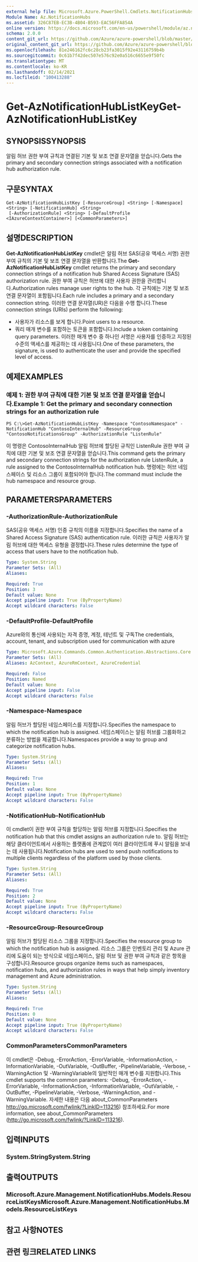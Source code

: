 ```yaml
---
external help file: Microsoft.Azure.PowerShell.Cmdlets.NotificationHubs.dll-Help.xml
Module Name: Az.NotificationHubs
ms.assetid: 326C87EB-EC3B-4B04-B593-EAC56FFA854A
online version: https://docs.microsoft.com/en-us/powershell/module/az.notificationhubs/get-aznotificationhublistkey
schema: 2.0.0
content_git_url: https://github.com/Azure/azure-powershell/blob/master/src/NotificationHubs/NotificationHubs/help/Get-AzNotificationHubListKey.md
original_content_git_url: https://github.com/Azure/azure-powershell/blob/master/src/NotificationHubs/NotificationHubs/help/Get-AzNotificationHubListKey.md
ms.openlocfilehash: 81e246162fc6c28cb23fa3015f92e43116759b4b
ms.sourcegitcommit: 0c61b7f42dec507e576c92e0a516c6655e9f50fc
ms.translationtype: MT
ms.contentlocale: ko-KR
ms.lasthandoff: 02/14/2021
ms.locfileid: "100413288"
---
```

# <span data-ttu-id="ad757-101">Get-AzNotificationHubListKey</span><span class="sxs-lookup"><span data-stu-id="ad757-101">Get-AzNotificationHubListKey</span></span>

## <span data-ttu-id="ad757-102">SYNOPSIS</span><span class="sxs-lookup"><span data-stu-id="ad757-102">SYNOPSIS</span></span>
<span data-ttu-id="ad757-103">알림 허브 권한 부여 규칙과 연결된 기본 및 보조 연결 문자열을 얻습니다.</span><span class="sxs-lookup"><span data-stu-id="ad757-103">Gets the primary and secondary connection strings associated with a notification hub authorization rule.</span></span>

## <span data-ttu-id="ad757-104">구문</span><span class="sxs-lookup"><span data-stu-id="ad757-104">SYNTAX</span></span>

```
Get-AzNotificationHubListKey [-ResourceGroup] <String> [-Namespace] <String> [-NotificationHub] <String>
 [-AuthorizationRule] <String> [-DefaultProfile <IAzureContextContainer>] [<CommonParameters>]
```

## <span data-ttu-id="ad757-105">설명</span><span class="sxs-lookup"><span data-stu-id="ad757-105">DESCRIPTION</span></span>
<span data-ttu-id="ad757-106">**Get-AzNotificationHubListKey** cmdlet은 알림 허브 SAS(공유 액세스 서명) 권한 부여 규칙의 기본 및 보조 연결 문자열을 반환합니다.</span><span class="sxs-lookup"><span data-stu-id="ad757-106">The **Get-AzNotificationHubListKey** cmdlet returns the primary and secondary connection strings of a notification hub Shared Access Signature (SAS) authorization rule.</span></span>
<span data-ttu-id="ad757-107">권한 부여 규칙은 허브에 대한 사용자 권한을 관리합니다.</span><span class="sxs-lookup"><span data-stu-id="ad757-107">Authorization rules manage user rights to the hub.</span></span>
<span data-ttu-id="ad757-108">각 규칙에는 기본 및 보조 연결 문자열이 포함됩니다.</span><span class="sxs-lookup"><span data-stu-id="ad757-108">Each rule includes a primary and a secondary connection string.</span></span>
<span data-ttu-id="ad757-109">이러한 연결 문자열(UR)은 다음을 수행 합니다.</span><span class="sxs-lookup"><span data-stu-id="ad757-109">These connection strings (URIs) perform the following:</span></span>
- <span data-ttu-id="ad757-110">사용자가 리소스를 보게 합니다.</span><span class="sxs-lookup"><span data-stu-id="ad757-110">Point users to a resource.</span></span>
- <span data-ttu-id="ad757-111">쿼리 매개 변수를 포함하는 토큰을 포함합니다.</span><span class="sxs-lookup"><span data-stu-id="ad757-111">Include a token containing query parameters.</span></span>
<span data-ttu-id="ad757-112">이러한 매개 변수 중 하나인 서명은 사용자를 인증하고 지정된 수준의 액세스를 제공하는 데 사용됩니다.</span><span class="sxs-lookup"><span data-stu-id="ad757-112">One of these parameters, the signature, is used to authenticate the user and provide the specified level of access.</span></span>

## <span data-ttu-id="ad757-113">예제</span><span class="sxs-lookup"><span data-stu-id="ad757-113">EXAMPLES</span></span>

### <span data-ttu-id="ad757-114">예제 1: 권한 부여 규칙에 대한 기본 및 보조 연결 문자열을 얻습니다.</span><span class="sxs-lookup"><span data-stu-id="ad757-114">Example 1: Get the primary and secondary connection strings for an authorization rule</span></span>
```
PS C:\>Get-AzNotificationHubListKey -Namespace "ContosoNamespace" -NotificationHub "ContosoInternalHub" -ResourceGroup "ContosoNotificationsGroup" -AuthorizationRule "ListenRule"
```

<span data-ttu-id="ad757-115">이 명령은 ContosoInternalHub 알림 허브에 할당된 규칙인 ListenRule 권한 부여 규칙에 대한 기본 및 보조 연결 문자열을 얻습니다.</span><span class="sxs-lookup"><span data-stu-id="ad757-115">This command gets the primary and secondary connection strings for the authorization rule ListenRule, a rule assigned to the ContosoInternalHub notification hub.</span></span>
<span data-ttu-id="ad757-116">명령에는 허브 네임스페이스 및 리소스 그룹이 포함되어야 합니다.</span><span class="sxs-lookup"><span data-stu-id="ad757-116">The command must include the hub namespace and resource group.</span></span>

## <span data-ttu-id="ad757-117">PARAMETERS</span><span class="sxs-lookup"><span data-stu-id="ad757-117">PARAMETERS</span></span>

### <span data-ttu-id="ad757-118">-AuthorizationRule</span><span class="sxs-lookup"><span data-stu-id="ad757-118">-AuthorizationRule</span></span>
<span data-ttu-id="ad757-119">SAS(공유 액세스 서명) 인증 규칙의 이름을 지정합니다.</span><span class="sxs-lookup"><span data-stu-id="ad757-119">Specifies the name of a Shared Access Signature (SAS) authentication rule.</span></span>
<span data-ttu-id="ad757-120">이러한 규칙은 사용자가 알림 허브에 대한 액세스 유형을 결정합니다.</span><span class="sxs-lookup"><span data-stu-id="ad757-120">These rules determine the type of access that users have to the notification hub.</span></span>

```yaml
Type: System.String
Parameter Sets: (All)
Aliases:

Required: True
Position: 3
Default value: None
Accept pipeline input: True (ByPropertyName)
Accept wildcard characters: False
```

### <span data-ttu-id="ad757-121">-DefaultProfile</span><span class="sxs-lookup"><span data-stu-id="ad757-121">-DefaultProfile</span></span>
<span data-ttu-id="ad757-122">Azure와의 통신에 사용되는 자격 증명, 계정, 테넌트 및 구독</span><span class="sxs-lookup"><span data-stu-id="ad757-122">The credentials, account, tenant, and subscription used for communication with azure</span></span>

```yaml
Type: Microsoft.Azure.Commands.Common.Authentication.Abstractions.Core.IAzureContextContainer
Parameter Sets: (All)
Aliases: AzContext, AzureRmContext, AzureCredential

Required: False
Position: Named
Default value: None
Accept pipeline input: False
Accept wildcard characters: False
```

### <span data-ttu-id="ad757-123">-Namespace</span><span class="sxs-lookup"><span data-stu-id="ad757-123">-Namespace</span></span>
<span data-ttu-id="ad757-124">알림 허브가 할당된 네임스페이스를 지정합니다.</span><span class="sxs-lookup"><span data-stu-id="ad757-124">Specifies the namespace to which the notification hub is assigned.</span></span>
<span data-ttu-id="ad757-125">네임스페이스는 알림 허브를 그룹화하고 분류하는 방법을 제공합니다.</span><span class="sxs-lookup"><span data-stu-id="ad757-125">Namespaces provide a way to group and categorize notification hubs.</span></span>

```yaml
Type: System.String
Parameter Sets: (All)
Aliases:

Required: True
Position: 1
Default value: None
Accept pipeline input: True (ByPropertyName)
Accept wildcard characters: False
```

### <span data-ttu-id="ad757-126">-NotificationHub</span><span class="sxs-lookup"><span data-stu-id="ad757-126">-NotificationHub</span></span>
<span data-ttu-id="ad757-127">이 cmdlet이 권한 부여 규칙을 할당하는 알림 허브를 지정합니다.</span><span class="sxs-lookup"><span data-stu-id="ad757-127">Specifies the notification hub that this cmdlet assigns an authorization rule to.</span></span>
<span data-ttu-id="ad757-128">알림 허브는 해당 클라이언트에서 사용하는 플랫폼에 관계없이 여러 클라이언트에 푸시 알림을 보내는 데 사용됩니다.</span><span class="sxs-lookup"><span data-stu-id="ad757-128">Notification hubs are used to send push notifications to multiple clients regardless of the platform used by those clients.</span></span>

```yaml
Type: System.String
Parameter Sets: (All)
Aliases:

Required: True
Position: 2
Default value: None
Accept pipeline input: True (ByPropertyName)
Accept wildcard characters: False
```

### <span data-ttu-id="ad757-129">-ResourceGroup</span><span class="sxs-lookup"><span data-stu-id="ad757-129">-ResourceGroup</span></span>
<span data-ttu-id="ad757-130">알림 허브가 할당된 리소스 그룹을 지정합니다.</span><span class="sxs-lookup"><span data-stu-id="ad757-130">Specifies the resource group to which the notification hub is assigned.</span></span>
<span data-ttu-id="ad757-131">리소스 그룹은 인벤토리 관리 및 Azure 관리에 도움이 되는 방식으로 네임스페이스, 알림 허브 및 권한 부여 규칙과 같은 항목을 구성합니다.</span><span class="sxs-lookup"><span data-stu-id="ad757-131">Resource groups organize items such as namespaces, notification hubs, and authorization rules in ways that help simply inventory management and Azure administration.</span></span>

```yaml
Type: System.String
Parameter Sets: (All)
Aliases:

Required: True
Position: 0
Default value: None
Accept pipeline input: True (ByPropertyName)
Accept wildcard characters: False
```

### <span data-ttu-id="ad757-132">CommonParameters</span><span class="sxs-lookup"><span data-stu-id="ad757-132">CommonParameters</span></span>
<span data-ttu-id="ad757-133">이 cmdlet은 -Debug, -ErrorAction, -ErrorVariable, -InformationAction, -InformationVariable, -OutVariable, -OutBuffer, -PipelineVariable, -Verbose, -WarningAction 및 -WarningVariable의 일반적인 매개 변수를 지원합니다.</span><span class="sxs-lookup"><span data-stu-id="ad757-133">This cmdlet supports the common parameters: -Debug, -ErrorAction, -ErrorVariable, -InformationAction, -InformationVariable, -OutVariable, -OutBuffer, -PipelineVariable, -Verbose, -WarningAction, and -WarningVariable.</span></span> <span data-ttu-id="ad757-134">자세한 내용은 다음 about_CommonParameters http://go.microsoft.com/fwlink/?LinkID=113216) 참조하세요.</span><span class="sxs-lookup"><span data-stu-id="ad757-134">For more information, see about_CommonParameters (http://go.microsoft.com/fwlink/?LinkID=113216).</span></span>

## <span data-ttu-id="ad757-135">입력</span><span class="sxs-lookup"><span data-stu-id="ad757-135">INPUTS</span></span>

### <span data-ttu-id="ad757-136">System.String</span><span class="sxs-lookup"><span data-stu-id="ad757-136">System.String</span></span>

## <span data-ttu-id="ad757-137">출력</span><span class="sxs-lookup"><span data-stu-id="ad757-137">OUTPUTS</span></span>

### <span data-ttu-id="ad757-138">Microsoft.Azure.Management.NotificationHubs.Models.ResourceListKeys</span><span class="sxs-lookup"><span data-stu-id="ad757-138">Microsoft.Azure.Management.NotificationHubs.Models.ResourceListKeys</span></span>

## <span data-ttu-id="ad757-139">참고 사항</span><span class="sxs-lookup"><span data-stu-id="ad757-139">NOTES</span></span>

## <span data-ttu-id="ad757-140">관련 링크</span><span class="sxs-lookup"><span data-stu-id="ad757-140">RELATED LINKS</span></span>




